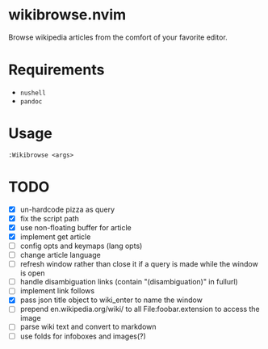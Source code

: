 # wikibrowse.nvim

Browse wikipedia articles from the comfort of your favorite editor.

# Requirements

- `nushell`
- `pandoc`

# Usage

```vim
:Wikibrowse <args>
```

# TODO

- [x] un-hardcode pizza as query
- [x] fix the script path
- [x] use non-floating buffer for article
- [x] implement get article
- [ ] config opts and keymaps (lang opts)
- [ ] change article language
- [ ] refresh window rather than close it if a query is made while the window is open
- [ ] handle disambiguation links (contain "(disambiguation)" in fullurl)
- [ ] implement link follows
- [x] pass json title object to wiki_enter to name the window
- [ ] prepend en.wikipedia.org/wiki/ to all File:foobar.extension to access the image
- [ ] parse wiki text and convert to markdown
- [ ] use folds for infoboxes and images(?)
